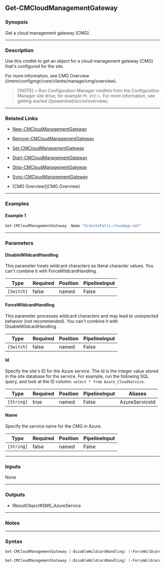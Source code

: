 Get-CMCloudManagementGateway
----------------------------




### Synopsis
Get a cloud management gateway (CMG).



---


### Description

Use this cmdlet to get an object for a cloud management gateway (CMG) that's configured for the site.



For more information, see CMG Overview (/mem/configmgr/core/clients/manage/cmg/overview).



> [!NOTE] > Run Configuration Manager cmdlets from the Configuration Manager site drive, for example `PS XYZ:>`. For more information, see getting started (/powershell/sccm/overview).



---


### Related Links
* [New-CMCloudManagementGateway](New-CMCloudManagementGateway)



* [Remove-CMCloudManagementGateway](Remove-CMCloudManagementGateway)



* [Set-CMCloudManagementGateway](Set-CMCloudManagementGateway)



* [Start-CMCloudManagementGateway](Start-CMCloudManagementGateway)



* [Stop-CMCloudManagementGateway](Stop-CMCloudManagementGateway)



* [Sync-CMCloudManagementGateway](Sync-CMCloudManagementGateway)



* [CMG Overview](CMG Overview)





---


### Examples
#### Example 1
```PowerShell
Get-CMCloudManagementGateway -Name "GraniteFalls.cloudapp.net"
```



---


### Parameters
#### **DisableWildcardHandling**

This parameter treats wildcard characters as literal character values. You can't combine it with ForceWildcardHandling .






|Type      |Required|Position|PipelineInput|
|----------|--------|--------|-------------|
|`[Switch]`|false   |named   |False        |



#### **ForceWildcardHandling**

This parameter processes wildcard characters and may lead to unexpected behavior (not recommended). You can't combine it with DisableWildcardHandling .






|Type      |Required|Position|PipelineInput|
|----------|--------|--------|-------------|
|`[Switch]`|false   |named   |False        |



#### **Id**

Specify the site's ID for the Azure service. The Id is the integer value stored in the site database for the service. For example, run the following SQL query, and look at the ID column: `select * from Azure_CloudService`.






|Type      |Required|Position|PipelineInput|Aliases       |
|----------|--------|--------|-------------|--------------|
|`[String]`|true    |named   |False        |AzureServiceId|



#### **Name**

Specify the service name for the CMG in Azure.






|Type      |Required|Position|PipelineInput|
|----------|--------|--------|-------------|
|`[String]`|false   |named   |False        |





---


### Inputs
None





---


### Outputs
* IResultObject#SMS_AzureService






---


### Notes




---


### Syntax
```PowerShell
Get-CMCloudManagementGateway [-DisableWildcardHandling] [-ForceWildcardHandling] -Id <String> [<CommonParameters>]
```
```PowerShell
Get-CMCloudManagementGateway [-DisableWildcardHandling] [-ForceWildcardHandling] [-Name <String>] [<CommonParameters>]
```
